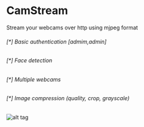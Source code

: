 # CamStream
Stream your webcams over http using mjpeg format

###### [*] Basic authentication [admim,admin]
###### [*] Face detection
###### [*] Multiple webcams
###### [*] Image compression (quality, crop, grayscale)

![alt tag](https://raw.githubusercontent.com/avramit/CamStream/master/screenshot.png)
